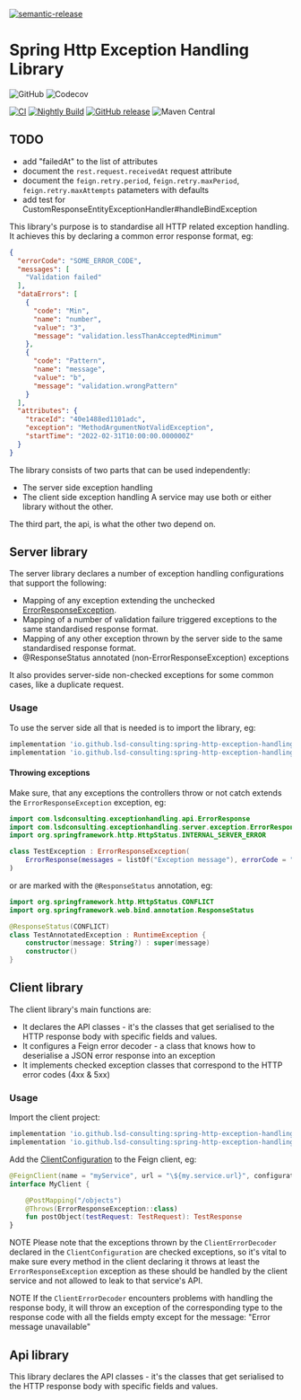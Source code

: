 [![semantic-release](https://img.shields.io/badge/semantic-release-e10079.svg?logo=semantic-release)](https://github.com/semantic-release/semantic-release)

# Spring Http Exception Handling Library

![GitHub](https://img.shields.io/github/license/lsd-consulting/spring-http-exception-handling-library)
![Codecov](https://img.shields.io/codecov/c/github/lsd-consulting/spring-http-exception-handling-library)

[![CI](https://github.com/lsd-consulting/spring-http-exception-handling-library/actions/workflows/ci.yml/badge.svg)](https://github.com/lsd-consulting/spring-http-exception-handling-library/actions/workflows/ci.yml)
[![Nightly Build](https://github.com/lsd-consulting/spring-http-exception-handling-library/actions/workflows/nightly.yml/badge.svg)](https://github.com/lsd-consulting/spring-http-exception-handling-library/actions/workflows/nightly.yml)
[![GitHub release](https://img.shields.io/github/release/lsd-consulting/spring-http-exception-handling-library)](https://github.com/lsd-consulting/spring-http-exception-handling-library/releases)
![Maven Central](https://img.shields.io/maven-central/v/io.github.lsd-consulting/spring-http-exception-handling-library-api)

## TODO
* add "failedAt" to the list of attributes
* document the `rest.request.receivedAt` request attribute
* document the `feign.retry.period`, `feign.retry.maxPeriod`, `feign.retry.maxAttempts` patameters with defaults
* add test for CustomResponseEntityExceptionHandler#handleBindException

This library's purpose is to standardise all HTTP related exception handling. It achieves this by declaring a common error response format, eg:

```json
{
  "errorCode": "SOME_ERROR_CODE",
  "messages": [
    "Validation failed"
  ],
  "dataErrors": [
    {
      "code": "Min",
      "name": "number",
      "value": "3",
      "message": "validation.lessThanAcceptedMinimum"
    },
    {
      "code": "Pattern",
      "name": "message",
      "value": "b",
      "message": "validation.wrongPattern"
    }
  ],
  "attributes": {
    "traceId": "40e1488ed1101adc",
    "exception": "MethodArgumentNotValidException",
    "startTime": "2022-02-31T10:00:00.000000Z"
  }
}
```

The library consists of two parts that can be used independently:
* The server side exception handling
* The client side exception handling
A service may use both or either library without the other.

The third part, the api, is what the other two depend on.

## Server library

The server library declares a number of exception handling configurations that support the following:
* Mapping of any exception extending the unchecked [ErrorResponseException](server/src/main/kotlin/com/lsdconsulting/exceptionhandling/server/exception/ErrorResponseException.kt).
* Mapping of a number of validation failure triggered exceptions to the same standardised response format.
* Mapping of any other exception thrown by the server side to the same standardised response format.
* @ResponseStatus annotated (non-ErrorResponseException) exceptions

It also provides server-side non-checked exceptions for some common cases, like a duplicate request.

### Usage

To use the server side all that is needed is to import the library, eg:
```groovy
implementation 'io.github.lsd-consulting:spring-http-exception-handling-library-api:+'
implementation 'io.github.lsd-consulting:spring-http-exception-handling-library-server:+'
```

#### Throwing exceptions
Make sure, that any exceptions the controllers throw or not catch extends the `ErrorResponseException` exception, eg:
```kotlin
import com.lsdconsulting.exceptionhandling.api.ErrorResponse
import com.lsdconsulting.exceptionhandling.server.exception.ErrorResponseException
import org.springframework.http.HttpStatus.INTERNAL_SERVER_ERROR

class TestException : ErrorResponseException(
    ErrorResponse(messages = listOf("Exception message"), errorCode = "ERROR_CODE"), INTERNAL_SERVER_ERROR
)
```
or are marked with the `@ResponseStatus` annotation, eg:
```kotlin
import org.springframework.http.HttpStatus.CONFLICT
import org.springframework.web.bind.annotation.ResponseStatus

@ResponseStatus(CONFLICT)
class TestAnnotatedException : RuntimeException {
    constructor(message: String?) : super(message)
    constructor()
}
```

## Client library

The client library's main functions are:
* It declares the API classes - it's the classes that get serialised to the HTTP response body with specific fields and values.
* It configures a Feign error decoder - a class that knows how to deserialise a JSON error response into an exception
* It implements checked exception classes that correspond to the HTTP error codes (4xx & 5xx)

### Usage

Import the client project:
```groovy
implementation 'io.github.lsd-consulting:spring-http-exception-handling-library-api:+'
implementation 'io.github.lsd-consulting:spring-http-exception-handling-library-client:+'
```

Add the [ClientConfiguration](client/src/main/kotlin/com/lsdconsulting/exceptionhandling/client/config/ClientConfiguration.kt) to the Feign client, eg:

```kotlin
@FeignClient(name = "myService", url = "\${my.service.url}", configuration = [ClientConfiguration::class])
interface MyClient {

    @PostMapping("/objects")
    @Throws(ErrorResponseException::class)
    fun postObject(testRequest: TestRequest): TestResponse
}
```

NOTE
Please note that the exceptions thrown by the `ClientErrorDecoder` declared in the `ClientConfiguration` are checked exceptions,
so it's vital to make sure every method in the client declaring it throws at least the `ErrorResponseException` exception
as these should be handled by the client service and not allowed to leak to that service's API.

NOTE
If the `ClientErrorDecoder` encounters problems with handling the response body, it will throw an exception
of the corresponding type to the response code with all the fields empty except for the message: "Error message unavailable"  
 

## Api library

This library declares the API classes - it's the classes that get serialised to the HTTP response body with specific fields and values.
